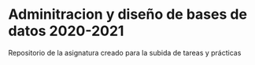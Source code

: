 # Adminitracion y diseño de bases de datos  2020-2021

Repositorio de la asignatura creado para la subida de tareas y prácticas 


